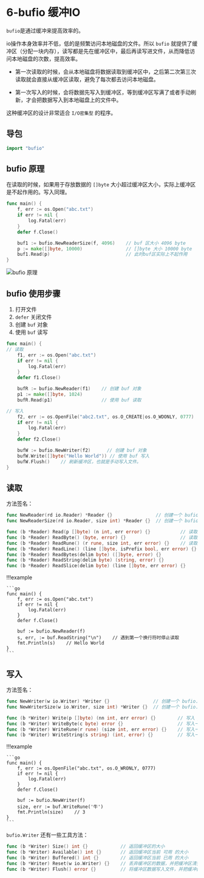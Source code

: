 # 6-bufio 缓冲IO

`bufio`是通过缓冲来提高效率的。

io操作本身效率并不低，低的是频繁访问本地磁盘的文件。所以 `bufio` 就提供了缓冲区（分配一块内存），读写都是先在缓冲区中，最后再读写进文件，从而降低访问本地磁盘的次数，提高效率。

- 第一次读取的时候，会从本地磁盘将数据读取到缓冲区中，之后第二次第三次读取就会直接从缓冲区读取，避免了每次都去访问本地磁盘。

- 第一次写入的时候，会将数据先写入到缓冲区，等到缓冲区写满了或者手动刷新，才会把数据写入到本地磁盘上的文件中。

这种缓冲区的设计非常适合 `I/O密集型` 的程序。

## 导包

```go
import "bufio"
```

## bufio 原理

在读取的时候，如果用于存放数据的 `[]byte` 大小超过缓冲区大小，实际上缓冲区是不起作用的。写入同理。

```go
func main() {
    f, err := os.Open("abc.txt")
    if err != nil {
        log.Fatal(err)
    }
    defer f.Close()

    buf1 := bufio.NewReaderSize(f, 4096)    // buf 区大小 4096 byte
    p := make([]byte, 10000)                // []byte 大小 10000 byte
    buf1.Read(p)                            // 此时buf区实际上不起作用
}
```

![bufio 原理](https://blogpicure.oss-cn-shenzhen.aliyuncs.com/blog/illustration-pic/Go/IMG/20210210115116792_10702.png)


## bufio 使用步骤
1. 打开文件
2. `defer` 关闭文件
3. 创建 `buf` 对象
4. 使用 `buf` 读写

```go
func main() {
// 读取
    f1, err := os.Open("abc.txt")
    if err != nil {
        log.Fatal(err)
    }
    defer f1.Close()

    bufR := bufio.NewReader(f1)    // 创建 buf 对象
    p1 := make([]byte, 1024)
    bufR.Read(p1)                  // 使用 buf 读取

// 写入
    f2, err := os.OpenFile("abc2.txt", os.O_CREATE|os.O_WDONLY, 0777)
    if err != nil {
        log.Fatal(err)
    }
    defer f2.Close()

    bufW := bufio.NewWriter(f2)      // 创建 buf 对象
    bufW.Write([]byte("Hello World")) // 使用 buf 写入
    bufW.Flush()    // 刷新缓冲区，也就是手动写入文件。
}
```

## 读取

方法签名：
```go
func NewReader(rd io.Reader) *Reader {}                // 创建一个 bufio.Reader 对象，默认缓冲区大小 4096 byte
func NewReaderSize(rd io.Reader, size int) *Reader {}  // 创建一个 bufio.Reader 对象，指定缓冲区大小 size byte

func (b *Reader) Read(p []byte) (n int, err error) {}           // 读取数据到 p 中
func (b *Reader) ReadByte() (byte, error) {}                    // 读取一个 byte 的数据
func (b *Reader) ReadRune() (r rune, size int, err error) {}    // 读取一个 rune 的数据
func (b *Reader) ReadLine() (line []byte, isPrefix bool, err error) {} // 读取一行数据,不建议使用
func (b *Reader) ReadBytes(delim byte) ([]byte, error) {}              // 遇到指定的字符 delim 停止，返回 []byte 格式
func (b *Reader) ReadString(delim byte) (string, error) {}             // 遇到指定的字符 delim 停止，返回 string 格式
func (b *Reader) ReadSlice(delim byte) (line []byte, err error) {}
```

!!!example

    ```go
    func main() {
        f, err := os.Open("abc.txt")
        if err != nil {
            log.Fatal(err)
        }
        defer f.Close()

        buf := bufio.NewReader(f)
        s, err, := buf.ReadString("\n")    // 遇到第一个换行符时停止读取
        fmt.Println(s)    // Hello World
    }
    ```

## 写入

方法签名：

```go
func NewWriter(w io.Writer) *Writer {}                // 创建一个 bufio.Writer 对象，默认缓冲区大小 4096 byte
func NewWriterSize(w io.Writer, size int) *Writer {}  // 创建一个 bufio.Writer 对象，指定缓冲区大小 size byte

func (b *Writer) Write(p []byte) (nn int, err error) {}        // 写入 p 中的数据，返回写入的字节数和错误
func (b *Writer) WriteByte(c byte) error {}                    // 写入一个 byte 数据，写入失败返回错误，写入成功返回 nil
func (b *Writer) WriteRune(r rune) (size int, err error) {}    // 写入一个 rune 数据，返回写入的字节数和错误
func (b *Writer) WriteString(s string) (int, error) {}         // 写入一个字符串，返回写入的字节数和错误
```

!!!example

    ```go
    func main() {
        f, err := os.OpenFile("abc.txt", os.O_WRONLY, 0777)
        if err != nil {
            log.Fatal(err)
        }
        defer f.Close()

        buf := bufio.NewWriter(f)
        size, err := buf.WriteRune('牛')
        fmt.Println(size)    // 3
    }
    ```

`bufio.Writer` 还有一些工具方法：

```go
func (b *Writer) Size() int {}            // 返回缓冲区的大小
func (b *Writer) Available() int {}       // 返回缓冲区当前 可用 的大小
func (b *Writer) Buffered() int {}        // 返回缓冲区当前 已用 的大小
func (b *Writer) Reset(w io.Writer) {}    // 丢弃缓冲区的数据，并把缓冲区清空
func (b *Writer) Flush() error {}         // 将缓冲区数据写入文件，并把缓冲区清空
```
